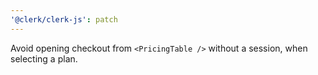 ```yaml
---
'@clerk/clerk-js': patch
---
```


Avoid opening checkout from `<PricingTable />` without a session, when selecting a plan.
